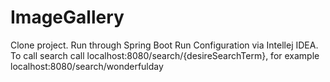 # ImageGallery

Clone project.
Run through Spring Boot Run Configuration via Intellej IDEA.
To call search call localhost:8080/search/{desireSearchTerm}, for example localhost:8080/search/wonderfulday
